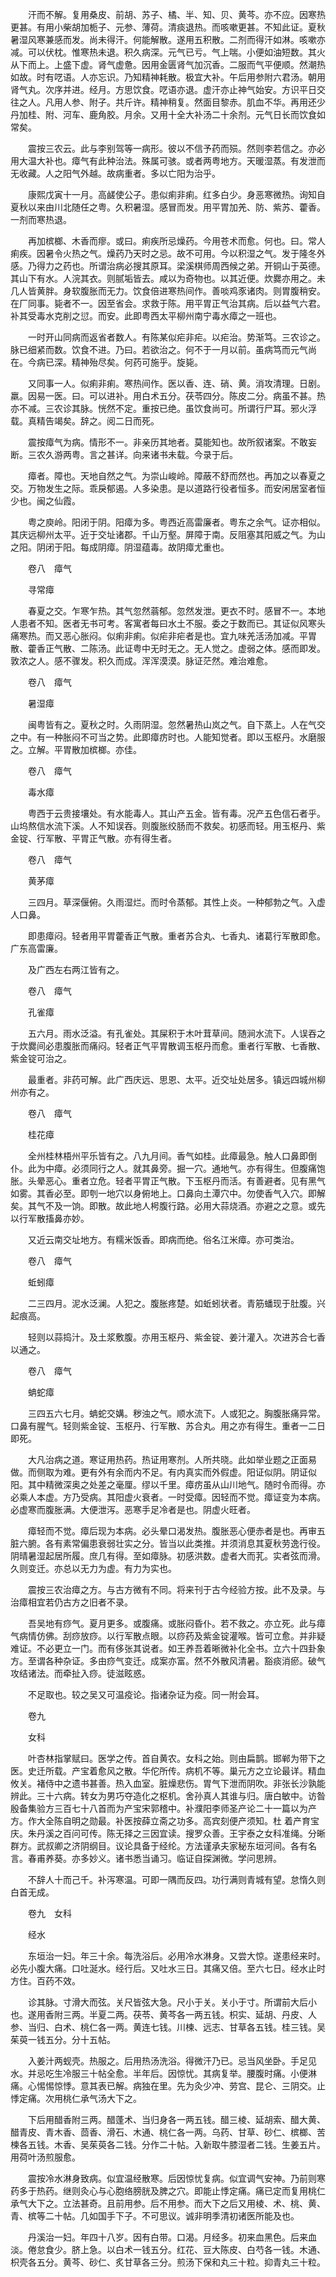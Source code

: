 <!-- { "loadSidebar": true } -->
　　汗而不解。复用桑皮、前胡、苏子、橘、半、知、贝、黄芩。亦不应。因寒热更甚。有用小柴胡加栀子、元参、薄荷。清痰退热。而咳嗽更甚。不知此证。夏秋暑湿风寒兼感而发。尚未得汗。何能解散。遂用五积散。二剂而得汗如淋。咳嗽亦减。可以伏枕。惟寒热未退。积久病深。元气已亏。气上喘。小便如油短数。其火从下而上。上盛下虚。肾气虚惫。因用金匮肾气加沉香。二服而气平便顺。然潮热如故。时有呓语。人亦忘识。乃知精神耗散。极宜大补。午后用参附六君汤。朝用肾气丸。次序并进。经月。方思饮食。呓语亦退。虚汗亦止神气始安。方识平日交往之人。凡用人参、附子。共斤许。精神稍复。然面目黎赤。肌血不华。再用还少丹加桂、附、河车、鹿角胶。月余。又用十全大补汤二十余剂。元气日长而饮食如常矣。

　　震按三农云。此与李别驾等一病形。彼以不信予药而殒。然则李若信之。亦必用大温大补也。瘴气有此种治法。殊属可骇。或者两粤地方。天暖湿蒸。有发泄而无收藏。人之阳气外越。故病重者。多以亡阳为治乎。

　　康熙戊寅十一月。高鹾使公子。患似痢非痢。红多白少。身恶寒微热。询知自夏秋以来由川北随任之粤。久积暑湿。感冒而发。用平胃加羌、防、紫苏、藿香。一剂而寒热退。

　　再加槟榔、木香而瘳。或曰。痢疾所忌燥药。今用苍术而愈。何也。曰。常人痢疾。因暑令火热之气。燥药乃天时之忌。故不可用。今以积湿之气。发于隆冬外感。乃得力之药也。所谓治病必搜其原耳。梁溪棋师周西候之弟。开铜山于英德。其山下有水。人浣其衣。则腻垢皆去。咸以为奇物也。以其近便。炊爨亦用之。未几人皆黄胖。身软腹胀而无力。饮食倍进寒热间作。善啖鸡豕诸肉。则胃腹稍安。在厂同事。毙者不一。因至省会。求救于陈。用平胃正气治其病。后以益气六君。补其受毒水克削之愆。而安。此即粤西太平柳州南宁毒水瘴之一班也。

　　一时开山同病而返省者数人。有陈某似疟非疟。以疟治。势渐笃。三农诊之。脉已细紧而数。饮食不进。乃曰。若欲治之。何不于一月以前。虽病笃而元气尚在。今病已深。精神殆尽矣。何药可施乎。旋毙。

　　又同事一人。似痢非痢。寒热间作。医以香、连、硝、黄。消攻清理。日剧。 羸。因易一医。曰。可以进补。用白术五分。茯苓四分。陈皮二分。病虽不甚。热亦不减。三农诊其脉。恍然不定。重按已绝。虽饮食尚可。所谓行尸耳。邪火浮载。真精告竭矣。辞之。阅二日而死。

　　震按瘴气为病。情形不一。非亲历其地者。莫能知也。故所叙诸案。不敢妄断。三农久游两粤。言之甚详。向来诸书未载。今录于后。

　　瘴者。障也。天地自然之气。为崇山峻岭。障蔽不舒而然也。再加之以春夏之交。万物发生之际。乖戾郁遏。人多染患。是以道路行役者恒多。而安闲居室者恒少也。闽之仙霞。

　　粤之庾岭。阳闭于阴。阳瘴为多。粤西近高雷廉者。粤东之余气。证亦相似。其庆远柳州太平。近于交址诸郡。千山万壑。屏障于南。反阻塞其阳威之气。为山之阳。阴闭于阳。每成阴瘴。阴湿蕴毒。故阴瘴尤重也。

　　卷八　瘴气

　　寻常瘴

　　春夏之交。乍寒乍热。其气忽然蓊郁。忽然发泄。更衣不时。感冒不一。本地人患者不知。医者无书可考。客寓者每曰水土不服。委之于数而已。其证似风寒头痛寒热。而又恶心胀闷。似痢非痢。似疟非疟者是也。宜九味羌活汤加减。平胃散、藿香正气散、二陈汤。此证粤中无时无之。无人觉之。虚弱之体。感而即发。敦浓之人。感不骤发。积久而成。浑浑漠漠。脉证茫然。难治难愈。

　　卷八　瘴气

　　暑湿瘴

　　闽粤皆有之。夏秋之时。久雨阴湿。忽然暑热山岚之气。自下蒸上。人在气交之中。有一种胀闷不可当之势。此即瘴疠时也。人能知觉者。即以玉枢丹。水磨服之。立解。平胃散加槟榔。亦佳。

　　卷八　瘴气

　　毒水瘴

　　粤西于云贵接壤处。有水能毒人。其山产五金。皆有毒。况产五色信石者乎。山坞熬信水流下溪。人不知误吞。则腹胀绞肠而不救矣。初感而轻。用玉枢丹、紫金锭、行军散、平胃正气散。亦有得生者。

　　卷八　瘴气

　　黄茅瘴

　　三四月。草深偃俯。久雨湿烂。而时令蒸郁。其性上炎。一种郁勃之气。入虚人口鼻。

　　即患瘴闷。轻者用平胃藿香正气散。重者苏合丸、七香丸、诸葛行军散即愈。广东高雷廉。

　　及广西左右两江皆有之。

　　卷八　瘴气

　　孔雀瘴

　　五六月。雨水泛溢。有孔雀处。其屎积于木叶茸草间。随涧水流下。人误吞之于炊爨间必患腹胀而痛闷。轻者正气平胃散调玉枢丹而愈。重者行军散、七香散、紫金锭可治之。

　　最重者。非药可解。此广西庆远、思恩、太平。近交址处居多。镇远四城州柳州亦有之。

　　卷八　瘴气

　　桂花瘴

　　全州桂林梧州平乐皆有之。八九月间。香气如桂。此瘴最急。触人口鼻即倒仆。此为中瘴。必须同行之人。就其鼻旁。掘一穴。通地气。亦有得生。但腹痛饱胀。头晕恶心。重者立危。轻者平胃正气散。下玉枢丹而活。有善避者。见有黑气如雾。其香必至。即刳一地穴以身俯地上。口鼻向土潭穴中。勿使香气入穴。即解矣。其气不及一饷。即散。故此地人枵腹行路。必用大蒜烧酒。亦避之之意。或先以行军散搐鼻亦妙。

　　又近云南交址地方。有糯米饭香。即病而绝。俗名江米瘴。亦可类治。

　　卷八　瘴气

　　蚯蚓瘴

　　二三四月。泥水泛澜。人犯之。腹胀疼楚。如蚯蚓状者。青筋蟠现于肚腹。兴起痕高。

　　轻则以蒜捣汁。及土浆敷腹。亦用玉枢丹、紫金锭、姜汁灌入。次进苏合七香以通之。

　　卷八　瘴气

　　蚺蛇瘴

　　三四五六七月。蚺蛇交媾。秽浊之气。顺水流下。人或犯之。胸腹胀痛异常。口鼻有腥气。轻则紫金锭、玉枢丹、行军散、苏合丸。用之亦有得生。重者一二日即死。

　　大凡治病之道。寒证用热药。热证用寒剂。人所共晓。此如举业题之正面易做。而侧取为难。更有外有余而内不足。有内真实而外假虚。阳证似阴。阴证似阳。其中精微深奥之处差之毫厘。缪以千里。瘴疠虽从山川地气。随时令而得。亦必乘人本虚。方乃受病。其阳虚火衰者。一时受瘴。因轻而不觉。瘴证变为本病。必虚寒而腹胀满。大便泄泻。恶寒手足冷者是也。阴虚火旺者。

　　瘴轻而不觉。瘴后现为本病。必头晕口渴发热。腹胀恶心便赤者是也。再审五脏六腑。各有素常偏患衰弱壮实之分。皆当以此类推。并须消息其夏秋劳逸行役。阴晴暑湿起居所履。庶几有得。至如瘴脉。初感洪数。虚者大而芤。实者弦而滑。久则变迁。亦总以无力为虚。有力为实也。

　　震按三农治瘴之方。与古方微有不同。将来刊于古今经验方按。此不及录。与治瘴相宜若仍古方之旧者不录。

　　吾吴地有痧气。夏月更多。或腹痛。或胀闷昏仆。若不救之。亦立死。此与瘴气病情仿佛。刮痧放痧。以行军散点眼。以痧药及紫金锭灌喉。皆可立愈。并非疑难证。不必更立一门。而有侈张其说者。如王养吾着晰微补化全书。立六十四卦象方。至谓各种杂证。多由痧气变迁。成案亦富。然不外散风清暑。豁痰消瘀。破气攻结诸法。而牵扯入痧。徒滋眩惑。

　　不足取也。较之吴又可温疫论。指诸杂证为疫。同一附会耳。

　　卷九

　　女科

　　叶杏林指掌赋曰。医学之传。首自黄农。女科之始。则由扁鹊。邯郸为带下之医。史迁所载。产宝着愈风之散。华佗所传。病机不等。巢元方之立论最详。精血攸关。褚侍中之遗书甚善。热入血室。脏燥悲伤。胃气下泄而阴吹。非张长沙孰能辨此。三十六病。转女为男巧夺造化之枢机。舍孙真人其谁与归。唐白敏中。访昝殷备集验方三百七十八首而为产宝宋郭稽中。补濮阳李师圣产论二十一篇以为产方。作大全陈自明之勋最。补医按薛立斋之功多。高宾刻便产须知。杜 着产育宝庆。朱丹溪之百问可传。陈无择之三因宜读。搜罗众善。王宇泰之女科准绳。分晰群方。武叔卿之济阴纲目。议论具备于经纶。方法谨承夫家秘东垣河间。各有名言。春甫养葵。亦多妙义。诸书悉当诵习。临证自探渊微。学问思辨。

　　不辞人十而己千。补泻寒温。可即一隅而反四。功行满则青城有望。怠惰久则白首无成。

　　卷九　女科

　　经水

　　东垣治一妇。年三十余。每洗浴后。必用冷水淋身。又尝大惊。遂患经来时。必先小腹大痛。口吐涎水。经行后。又吐水三日。其痛又倍。至六七日。经水止时方住。百药不效。

　　诊其脉。寸滑大而弦。关尺皆弦大急。尺小于关。关小于寸。所谓前大后小也。遂用香附三两。半夏二两。茯苓、黄芩各一两五钱。枳实、延胡、丹皮、人参、当归、白术、桃仁各一两。黄连七钱。川楝、远志、甘草各五钱。桂三钱。吴茱萸一钱五分。分十五帖。

　　入姜汁两蚬壳。热服之。后用热汤洗浴。得微汗乃已。忌当风坐卧。手足见水。并忌吃生冷服三十帖全愈。半年后。因惊忧。其病复举。腰腹时痛。小便淋痛。心惕惕惊悸。意其表已解。病独在里。先为灸少冲、劳宫、昆仑、三阴交。止悸定痛。次用桃仁承气汤大下之。

　　下后用醋香附三两。醋蓬术、当归身各一两五钱。醋三棱、延胡索、醋大黄、醋青皮、青木香、茴香、滑石、木通、桃仁各一两。乌药、甘草、砂仁、槟榔、苦楝各五钱。木香、吴茱萸各二钱。分作二十帖。入新取牛膝湿者二钱。生姜五片。用荷叶汤煎服愈。

　　震按冷水淋身致病。似宜温经散寒。后因惊忧复病。似宜调气安神。乃前则寒药多于热药。继则灸心与心胞络膀胱及脾之穴。即能止悸定痛。痛已定而复用桃仁承气大下之。立法甚奇。且前用参。后不用参。而大下之后又用棱、术、桃、黄、青、槟等二十帖。几如国手下子。不可思议。诚非明季清初诸医所能及也。

　　丹溪治一妇。年四十八岁。因有白带。口渴。月经多。初来血黑色。后来血淡。倦怠食少。脐上急。以白术一钱五分。红花、豆大陈皮、白芍各一钱。木通、枳壳各五分。黄芩、砂仁、炙甘草各三分。煎汤下保和丸三十粒。抑青丸三十粒。

